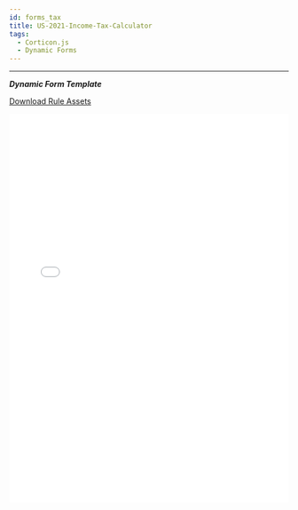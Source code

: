 ```yaml
---
id: forms_tax
title: US-2021-Income-Tax-Calculator
tags:
  - Corticon.js
  - Dynamic Forms
---
```


---

_**Dynamic Form Template**_

[Download Rule Assets
](https://minhaskamal.github.io/DownGit/#/home?url=https://github.com/corticon/templates/blob/main//form-templates/US-2021-Income-Tax-Calculator/Rule%20Assets.zip)

<iframe width="100%" height="700" src="//jsfiddle.net/salmelinovitz/d4tb3e16/3/embedded/result/" allowfullscreen="allowfullscreen" allowpaymentrequest frameborder="0"></iframe>